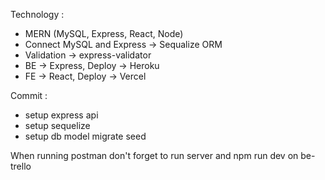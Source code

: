Technology : 
- MERN (MySQL, Express, React, Node)
- Connect MySQL and Express -> Sequalize ORM
- Validation -> express-validator
- BE -> Express, Deploy -> Heroku
- FE -> React, Deploy -> Vercel

Commit :
- setup express api
- setup sequelize
- setup db model migrate seed

When running postman don't forget to run server and npm run dev on be-trello
